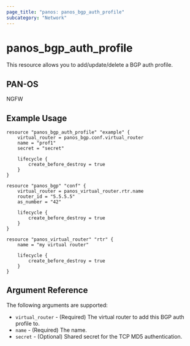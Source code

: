 ```yaml
---
page_title: "panos: panos_bgp_auth_profile"
subcategory: "Network"
---
```


# panos_bgp_auth_profile

This resource allows you to add/update/delete a BGP auth profile.


## PAN-OS

NGFW


## Example Usage

```hcl
resource "panos_bgp_auth_profile" "example" {
    virtual_router = panos_bgp.conf.virtual_router
    name = "prof1"
    secret = "secret"

    lifecycle {
        create_before_destroy = true
    }
}

resource "panos_bgp" "conf" {
    virtual_router = panos_virtual_router.rtr.name
    router_id = "5.5.5.5"
    as_number = "42"

    lifecycle {
        create_before_destroy = true
    }
}

resource "panos_virtual_router" "rtr" {
    name = "my virtual router"

    lifecycle {
        create_before_destroy = true
    }
}
```

## Argument Reference

The following arguments are supported:

* `virtual_router` - (Required) The virtual router to add this BGP
  auth profile to.
* `name` - (Required) The name.
* `secret` - (Optional) Shared secret for the TCP MD5 authentication.
